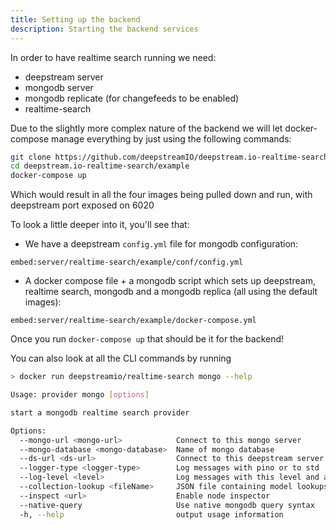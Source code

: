 ```yaml
---
title: Setting up the backend
description: Starting the backend services
---
```


In order to have realtime search running we need:

- deepstream server
- mongodb server
- mongodb replicate (for changefeeds to be enabled)
- realtime-search

Due to the slightly more complex nature of the backend we will let docker-compose manage everything by just using the following commands:

```bash
git clone https://github.com/deepstreamIO/deepstream.io-realtime-search.git
cd deepstream.io-realtime-search/example
docker-compose up
```

Which would result in all the four images being pulled down and run, with deepstream port exposed on 6020

To look a little deeper into it, you'll see that:

- We have a deepstream `config.yml` file for mongodb configuration:

`embed:server/realtime-search/example/conf/config.yml`

- A docker compose file + a mongodb script which sets up deepstream, realtime search, mongodb and a mongodb replica (all using the default images):

`embed:server/realtime-search/example/docker-compose.yml`

Once you run `docker-compose up` that should be it for the backend!

You can also look at all the CLI commands by running

```bash
> docker run deepstreamio/realtime-search mongo --help

Usage: provider mongo [options]

start a mongodb realtime search provider

Options:
  --mongo-url <mongo-url>            Connect to this mongo server
  --mongo-database <mongo-database>  Name of mongo database
  --ds-url <ds-url>                  Connect to this deepstream server
  --logger-type <logger-type>        Log messages with pino or to std
  --log-level <level>                Log messages with this level and above
  --collection-lookup <fileName>     JSON file containing model lookups
  --inspect <url>                    Enable node inspector
  --native-query                     Use native mongodb query syntax
  -h, --help                         output usage information
```